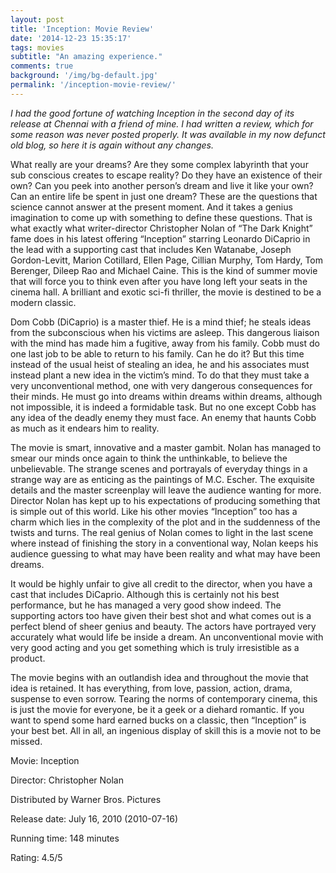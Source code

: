 ```yaml
---
layout: post
title: 'Inception: Movie Review'
date: '2014-12-23 15:35:17'
tags: movies
subtitle: "An amazing experience."
comments: true
background: '/img/bg-default.jpg'
permalink: '/inception-movie-review/'
---
```


*I had the good fortune of watching Inception in the second day of its release at Chennai with a friend of mine. I had written a review, which for some reason was never posted properly. It was available in my now defunct old blog, so here it is again without any changes.*

What really are your dreams? Are they some complex labyrinth that your sub conscious creates to escape reality? Do they have an existence of their own? Can you peek into another person’s dream and live it like your own? Can an entire life be spent in just one dream? These are the questions that science cannot answer at the present moment. And it takes a genius imagination to come up with something to define these questions. That is what exactly what writer-director Christopher Nolan of “The Dark Knight” fame does in his latest offering “Inception” starring Leonardo DiCaprio in the lead with a supporting cast that includes Ken Watanabe, Joseph Gordon-Levitt, Marion Cotillard, Ellen Page, Cillian Murphy, Tom Hardy, Tom Berenger, Dileep Rao and Michael Caine. This is the kind of summer movie that will force you to think even after you have long left your seats in the cinema hall. A brilliant and exotic sci-fi thriller, the movie is destined to be a modern classic.

Dom Cobb (DiCaprio) is a master thief. He is a mind thief; he steals ideas from the subconscious when his victims are asleep. This dangerous liaison with the mind has made him a fugitive, away from his family. Cobb must do one last job to be able to return to his family. Can he do it? But this time instead of the usual heist of stealing an idea, he and his associates must instead plant a new idea in the victim’s mind. To do that they must take a very unconventional method, one with very dangerous consequences for their minds. He must go into dreams within dreams within dreams, although not impossible, it is indeed a formidable task. But no one except Cobb has any idea of the deadly enemy they must face. An enemy that haunts Cobb as much as it endears him to reality.

The movie is smart, innovative and a master gambit. Nolan has managed to smear our minds once again to think the unthinkable, to believe the unbelievable. The strange scenes and portrayals of everyday things in a strange way are as enticing as the paintings of M.C. Escher. The exquisite details and the master screenplay will leave the audience wanting for more. Director Nolan has kept up to his expectations of producing something that is simple out of this world. Like his other movies “Inception” too has a charm which lies in the complexity of the plot and in the suddenness of the twists and turns. The real genius of Nolan comes to light in the last scene where instead of finishing the story in a conventional way, Nolan keeps his audience guessing to what may have been reality and what may have been dreams.

It would be highly unfair to give all credit to the director, when you have a cast that includes DiCaprio. Although this is certainly not his best performance, but he has managed a very good show indeed. The supporting actors too have given their best shot and what comes out is a perfect blend of sheer genius and beauty. The actors have portrayed very accurately what would life be inside a dream. An unconventional movie with very good acting and you get something which is truly irresistible as a product.

The movie begins with an outlandish idea and throughout the movie that idea is retained. It has everything, from love, passion, action, drama, suspense to even sorrow. Tearing the norms of contemporary cinema, this is just the movie for everyone, be it a geek or a diehard romantic. If you want to spend some hard earned bucks on a classic, then “Inception” is your best bet. All in all, an ingenious display of skill this is a movie not to be missed.

Movie: Inception

Director: Christopher Nolan

Distributed by Warner Bros. Pictures

Release date: July 16, 2010 (2010-07-16)

Running time: 148 minutes

Rating: 4.5/5

